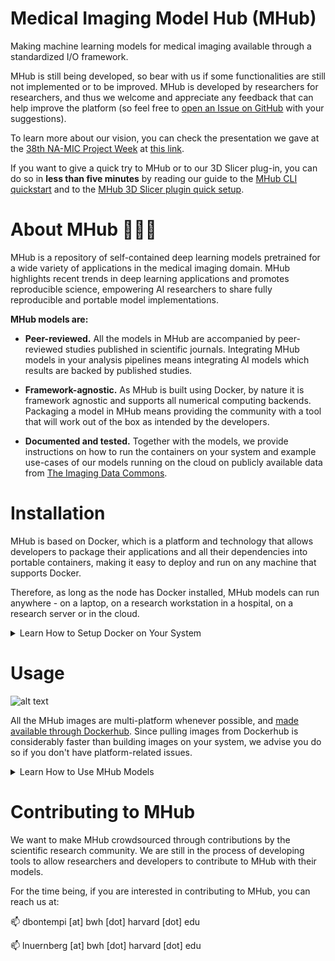 # Medical Imaging Model Hub (MHub)

Making machine learning models for medical imaging available through a standardized I/O framework.

MHub is still being developed, so bear with us if some functionalities are still not implemented 
or to be improved. MHub is developed by researchers for researchers, and thus we welcome and 
appreciate any feedback that can help improve the platform (so feel free to [open an Issue on 
GitHub](https://github.com/AIM-Harvard/mhub/issues/new) with your suggestions).

To learn more about our vision, you can check the presentation we gave at the [38th NA-MIC Project 
Week](https://projectweek.na-mic.org/PW38_2023_GranCanaria/) at [this 
link](https://docs.google.com/presentation/d/1UoI74RaTDinsKoTQEA46bAs62bgOmeikKwiFi0GGq0A/edit?usp=sharing).

If you want to give a quick try to MHub or to our 3D Slicer plug-in, you can do so in **less than 
five minutes** by reading our guide to the [MHub CLI 
quickstart](#running-mhub-containers-from-cli) and to the [MHub 3D Slicer plugin quick 
setup](#integration-with-3d-slicer). 

# About MHub 🤖🏥🐳

MHub is a repository of self-contained deep learning models pretrained for a wide variety of 
applications in the medical imaging domain. MHub highlights recent trends in deep learning 
applications and promotes reproducible science, empowering AI researchers to share fully 
reproducible and portable model implementations.

**MHub models are:**

- **Peer-reviewed.** All the models in MHub are accompanied by peer-reviewed studies published in 
scientific journals. Integrating MHub models in your analysis pipelines means integrating AI 
models which results are backed by published studies.

- **Framework-agnostic.** As MHub is built using Docker, by nature it is framework agnostic and 
supports all numerical computing backends. Packaging a model in MHub means providing the community 
with a tool that will work out of the box as intended by the developers.

- **Documented and tested.** Together with the models, we provide instructions on how to run the 
containers on your system and example use-cases of our models running on the cloud on publicly 
available data from [The Imaging Data Commons](https://portal.imaging.datacommons.cancer.gov/).

# Installation

MHub is based on Docker, which is a platform and technology that allows developers to package 
their applications and all their dependencies into portable containers, making it easy to deploy 
and run on any machine that supports Docker.

Therefore, as long as the node has Docker installed, MHub models can run anywhere - on a laptop, 
on a research workstation in a hospital, on a research server or in the cloud.

<details>
  <summary>Learn How to Setup Docker on Your System</summary>

## Install Docker on Linux 

<details>
  <summary>Learn More</summary>
  
To install docker on Linux, you can follow Docker's official documentation at:

https://docs.docker.com/desktop/install/linux-install/

There are also plenty of unofficial guided tutorials on the internet depending on OS you are 
running. Most likely, installing Docker from scratch will take a basic understanding of the 
terminal, a few instructions and a few minutes.

Alternatively, the user can also install Docker Desktop following the OS-specific guide found at 
the webpage linked above. 

For instance, for systems running Ubuntu:

https://docs.docker.com/desktop/install/ubuntu/

> Docker Desktop includes the Docker daemon (dockerd), the Docker client (docker), Docker Compose, 
Docker Content Trust, Kubernetes, and Credential Helper.

</details>
  
## Install Docker on Windows

<details>
  <summary>Learn More</summary>

To install docker on Windows, please follow Docker's official documentation at:

https://docs.docker.com/desktop/install/windows-install/

Please, note that:

> While Docker Desktop on Windows can be run without having Administrator privileges, it does 
require them during installation. On installation the user gets a UAC prompt which allows a 
privileged helper service to be installed. After that, Docker Desktop can be run by users without 
administrator privileges, provided they are members of the docker-users group. The user who 
performs the installation is automatically added to this group, but other users must be added 
manually. This allows the administrator to control who has access to Docker Desktop.

</details>
  
</details>


# Usage

![alt text](../images/mhub_usage.png)

All the MHub images are multi-platform whenever possible, and [made available through 
Dockerhub](https://hub.docker.com/repositories/mhubai). Since pulling images from Dockerhub is 
considerably faster than building images on your system, we advise you do so if you don't have 
platform-related issues.

<details>
  <summary>Learn How to Use MHub Models</summary>

## Running MHub Models from CLI

<details>
  <summary>Learn More</summary>
  
### Pulling Containers from Dockerhub

All the MHub images are multi-platform whenever possible, and [made available through 
Dockerhub](https://hub.docker.com/repositories/mhubai). Since pulling images from Dockerhub is 
considerably faster than building images on your system, we advise you do so if you don't have 
platform-related issues.

Assuming you want to try the `totalsegmentator` container with CUDA (v12.0) support 
(`mhubai/totalsegmentator:cuda12.0`), and the DICOM Series you want to process is stored at 
`$ABS_PATH_TO_DICOM_SERIES_FOLDER` (absolute path!), you want to store the output of the model at 
`$ABS_PATH_TO_OUTPUT_FOLDER` (absolute path!), and you want to use whatever GPU is available on 
your system (`--gpu all`), you can run:

```
docker run \
--volume $ABS_PATH_TO_DICOM_SERIES_FOLDER:/app/data/input_data \
--volume $ABS_PATH_TO_OUTPUT_FOLDER:/app/data/output_data
--gpus all \
mhubai/totalsegmentator:cuda12.0
```

Here follows an example how to populate the variables above. In this case, the entire pipeline 
(DICOM to DICOM SEG) - including the pull of the CUDA-accelrated docker container - took less than 
three minutes to run (on a Desktop PC equipped with a TITAN RTX, an AMD Ryzen 7 3800X, and 64GB of 
RAM):

```
time docker run \
  --volume /home/dennis/Desktop/sample_data/input_dcm:/app/data/input_data \
  --volume /home/dennis/Desktop/sample_data/output_data/totalsegmentator:/app/data/output_data \
  --gpus all mhubai/totalsegmentator:cuda12.0

> Unable to find image 'mhubai/totalsegmentator:nocuda' locally
> nocuda: Pulling from mhubai/totalsegmentator
> 846c0b181fff: Pull complete 
c9c6540f8dd7: Pull complete 
...
> cf5d6d5df729: Pull complete 
> Digest: sha256:4ce05edbc1b79ce805e7d718a3888f944439b5ed317cff497ceff9b72317532e
> Status: Downloaded newer image for mhubai/totalsegmentator:nocuda
> 100%|██████████| 139/139 [00:00<00:00, 823.41it/s]Files sorted

> If you use this tool please cite: https://doi.org/10.48550/arXiv.2208.05868

> Using 'fast' option: resampling to lower resolution (3mm)
> Resampling...
>   Resampled in 1.79s
> Predicting...
>   Predicted in 3.89s
> Resampling...
> Saving segmentations...
> 100%|██████████| 104/104 [00:05<00:00, 20.72it/s]
>   Saved in 6.07s

> --------------------------
> Start UnsortedInstanceImporter
> Done in 2.69413e-05 seconds.

> --------------------------
> Start DataSorter
> sorting schema: /app/data/sorted/%SeriesInstanceUID/dicom/%SOPInstanceUID.dcm
> ['dicomsort', '-k', '-u', '/app/data/input_data', 
'/app/data/sorted/%SeriesInstanceUID/dicom/%SOPInstanceUID.dcm']
> Done in 0.394417 seconds.

> --------------------------
> Start NiftiConverter

> Running 'plastimatch convert' with the specified arguments:
>   --input 
/app/data/sorted/1.2.826.0.1.3680043.8.498.99748665631895691356693177610672446391/dicom
>   --output-img 
/app/data/sorted/1.2.826.0.1.3680043.8.498.99748665631895691356693177610672446391/image.nii.gz
> ... Done.
> Done in 10.9903 seconds.

> --------------------------
> Start TotalSegmentatorRunner
> Running TotalSegmentator in fast mode ('--fast', 3mm): 
> >> run ts:  ['TotalSegmentator', '-i', 
'/app/data/sorted/1.2.826.0.1.3680043.8.498.99748665631895691356693177610672446391/image.nii.gz', 
'-o', > '/app/tmp/b5f0e986-4370-4560-a6fe-63e1f4a0ccc5', '--fast']
> Done in 15.8204 seconds.

> --------------------------
> Start DsegConverter
...
> Done in 18.1758 seconds.

> --------------------------
> Start DataOrganizer
> organizing instance 
<I:/app/data/sorted/1.2.826.0.1.3680043.8.498.99748665631895691356693177610672446391>
> created directory 
/app/data/output_data/1.2.826.0.1.3680043.8.498.99748665631895691356693177610672446391
> Done in 0.0676122 seconds.

> real	2m58,528s
> user	0m0,110s
> sys	0m0,053s
```

Since the `mhubai/totalsegmentator:cuda12.0` container will now be stored in your system, new runs 
will likely take around 30 seconds.

### Building Containers Locally

If for some specific reason (e.g., platform compatibility) you would like to build the MHub 
containers locally, you can do so in a couple of very simple steps.

First, `cd` in the directory storing the dockerfile of the container you're interested to. The 
MHub containers are provided both without CUDA support (`nocuda`) and with CUDA support 
(`cudaXX.X`, .e.g, `cuda12.0`) whenever possible:

```
cd git/mhub/mhub/totalsegmentator/dockerfiles/nocuda
```

Once you find yourself in the correct directory, you can build the container by simply running:

```
docker build . --no-cache --tag $CONTAINER_NAME
```

If you want to [specify the platform to build 
for](https://docs.docker.com/build/building/multi-platform/), you're free to do so using the 
`--platform` argument.

You will now be able to run the container as explained in the "Pulling Containers from Dockerhub" 
section above.

</details>
  
## Running MHub Models from 3D Slicer

<details>
  <summary>Learn More</summary>
  
You can find instructions regarding how to install our 3D Slicer plug-in in less than five minutes 
at the following repository:

https://github.com/AIM-Harvard/SlicerMHubRunner


</details>
  
</details>

# Contributing to MHub

We want to make MHub crowdsourced through contributions by the scientific research community. We are still in the process of developing tools to allow researchers and developers to contribute to MHub with their models.
  
For the time being, if you are interested in contributing to MHub, you can reach us at:
  
📫 dbontempi [at] bwh [dot] harvard [dot] edu
  
📫 lnuernberg [at] bwh [dot] harvard [dot] edu
